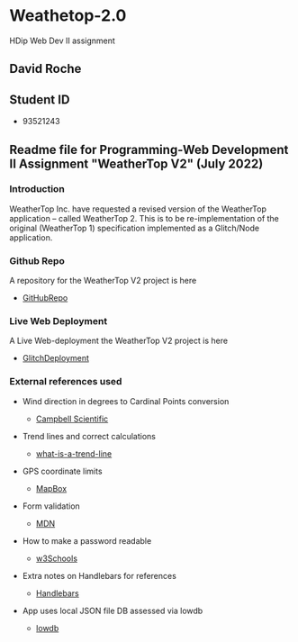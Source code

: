 # Weathetop-2.0

 HDip Web Dev II assignment

## David Roche

## Student ID  

- 93521243

## Readme file for Programming-Web Development II Assignment "WeatherTop V2"  (July 2022)

### **Introduction**

WeatherTop Inc. have requested a revised version of the WeatherTop application – called WeatherTop 2.
This is to be re-implementation of the original (WeatherTop 1) specification implemented as a Glitch/Node application.

### **Github Repo**

A repository for the WeatherTop V2 project is here

- [GitHubRepo](https://github.com/RocheDJ/WeaterTop-V2.0.git)

### **Live Web Deployment**

A Live Web-deployment the WeatherTop V2  project is here

- [GlitchDeployment](https://djr-weathertop-2.glitch.me/)

### **External references used**

- Wind direction in degrees to Cardinal Points conversion  
  - [Campbell Scientific](https://www.campbellsci.com/blog/convert-wind-directions)

- Trend lines and correct calculations
  - [what-is-a-trend-line](https://study.com/academy/lesson/what-is-a-trend-line-in-math-definition-equation-analysis.html)

- GPS coordinate limits
  - [MapBox](https://docs.mapbox.com/help/glossary/lat-lon/#:~:text=Latitude%20and%20longitude%20are%20a,180%20to%20180%20for%20longitude.)

- Form validation
  - [MDN](https://developer.mozilla.org/en-US/docs/Learn/Forms/Form_validation#built-in_form_validation_examples)

- How to make a password readable
  - [w3Schools](https://www.w3schools.com/howto/howto_js_toggle_password.asp)

- Extra notes on Handlebars for references
  - [Handlebars](https://docs.w3cub.com/handlebars/expressions#basic-blocks)

- App uses local JSON file DB assessed via lowdb
  - [lowdb](https://github.com/typicode/lowdb)
  